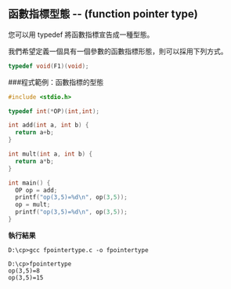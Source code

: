 ## 函數指標型態 -- (function pointer type) 

您可以用 typedef 將函數指標宣告成一種型態。

我們希望定義一個具有一個參數的函數指標形態，則可以採用下列方式。

```c
typedef void(F1)(void);
```

###程式範例：函數指標的型態

```c
#include <stdio.h>

typedef int(*OP)(int,int);

int add(int a, int b) {
  return a+b;
}

int mult(int a, int b) {
  return a*b;
}

int main() {
  OP op = add;
  printf("op(3,5)=%d\n", op(3,5));
  op = mult;
  printf("op(3,5)=%d\n", op(3,5));
}
```

**執行結果**

    D:\cp>gcc fpointertype.c -o fpointertype

    D:\cp>fpointertype
    op(3,5)=8
    op(3,5)=15